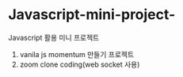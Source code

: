 # Javascript-mini-project-
Javascript 활용 미니 프로젝트 
1. vanila js momentum 만들기 프로젝트 
2. zoom clone coding(web socket 사용)
